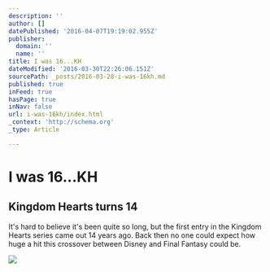 ```yaml
---
description: ''
author: []
datePublished: '2016-04-07T19:19:02.955Z'
publisher:
  domain: ''
  name: ''
title: I was 16...KH
dateModified: '2016-03-30T22:26:06.151Z'
sourcePath: _posts/2016-03-28-i-was-16kh.md
published: true
inFeed: true
hasPage: true
inNav: false
url: i-was-16kh/index.html
_context: 'http://schema.org'
_type: Article

---
```

# I was 16...KH

<article style=""><h1>Kingdom Hearts turns 14</h1><p>It's hard to believe it's been quite so long, but the first entry in the Kingdom Hearts series came out 14 years ago. Back then no one could expect how huge a hit this crossover between Disney and Final Fantasy could be.</p><img src="http://s2.n4g.com/news/1883820_0.png" /></article>